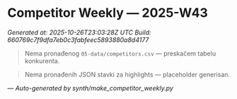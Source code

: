 # Competitor Weekly — 2025-W43

_Generated at: 2025-10-26T23:03:28Z UTC_
_Build: 660769c7f9dfa7eb0c3fabfeec5893880a8d4177_

> Nema pronađenog `05-data/competitors.csv` — preskačem tabelu konkurenta.

> Nema pronađenih JSON stavki za highlights — placeholder generisan.

—
_Auto-generated by synth/make_competitor_weekly.py_